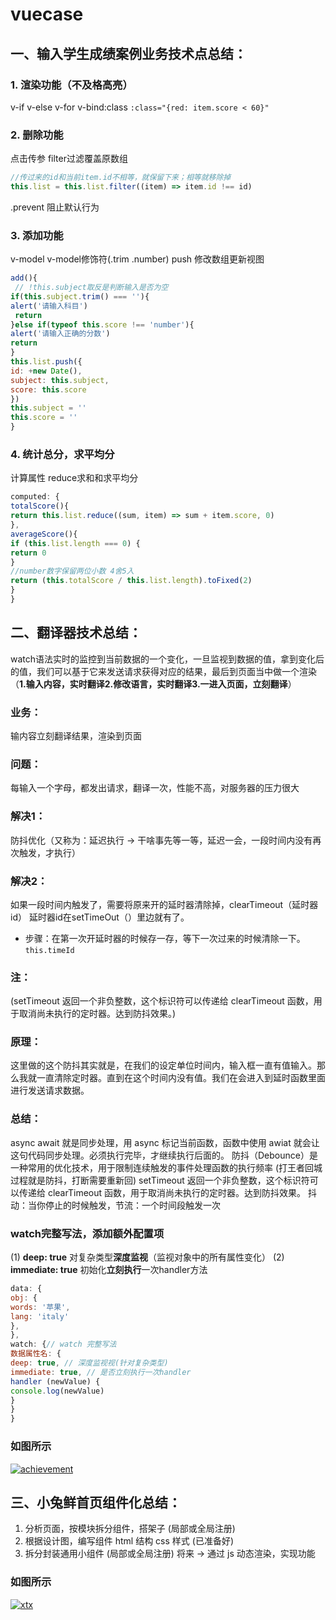 # vuecase
## 一、输入学生成绩案例业务技术点总结：
### 1. 渲染功能（不及格高亮）
v-if v-else v-for v-bind:class
`:class="{red: item.score < 60}"`
### 2. 删除功能
点击传参 filter过滤覆盖原数组
```javascript
//传过来的id和当前item.id不相等，就保留下来；相等就移除掉
this.list = this.list.filter((item) => item.id !== id)
```
.prevent 阻止默认行为
### 3. 添加功能
v-model v-model修饰符(.trim .number)
push 修改数组更新视图
```javascript
add(){
 // !this.subject取反是判断输入是否为空
if(this.subject.trim() === ''){
alert('请输入科目')
 return
}else if(typeof this.score !== 'number'){
alert('请输入正确的分数')
return
}
this.list.push({
id: +new Date(),
subject: this.subject,
score: this.score
})
this.subject = ''
this.score = ''
}
```
### 4. 统计总分，求平均分
计算属性 reduce求和和求平均分
```javascript
computed: {
totalScore(){
return this.list.reduce((sum, item) => sum + item.score, 0)
},
averageScore(){
if (this.list.length === 0) {
return 0
}
//number数字保留两位小数 4舍5入
return (this.totalScore / this.list.length).toFixed(2)
}
}
```

## 二、翻译器技术总结：
watch语法实时的监控到当前数据的一个变化，一旦监视到数据的值，拿到变化后的值，我们可以基于它来发送请求获得对应的结果，最后到页面当中做一个渲染（**1.输入内容，实时翻译2.修改语言，实时翻译3.一进入页面，立刻翻译**）
### 业务：
输内容立刻翻译结果，渲染到页面
### 问题：
每输入一个字母，都发出请求，翻译一次，性能不高，对服务器的压力很大
### 解决1：
防抖优化（又称为：延迟执行 → 干啥事先等一等，延迟一会，一段时间内没有再次触发，才执行）
### 解决2：
如果一段时间内触发了，需要将原来开的延时器清除掉，clearTimeout（延时器id）
延时器id在setTimeOut（）里边就有了。
- 步骤：在第一次开延时器的时候存一存，等下一次过来的时候清除一下。
`this.timeId`

### 注：
(setTimeout 返回一个非负整数，这个标识符可以传递给 clearTimeout 函数，用于取消尚未执行的定时器。达到防抖效果。)
### 原理：
这里做的这个防抖其实就是，在我们的设定单位时间内，输入框一直有值输入。那么我就一直清除定时器。直到在这个时间内没有值。我们在会进入到延时函数里面进行发送请求数据。
### 总结：
async await 就是同步处理，用 async 标记当前函数，函数中使用 awiat 就会让这句代码同步处理。必须执行完毕，才继续执行后面的。
防抖（Debounce）是一种常用的优化技术，用于限制连续触发的事件处理函数的执行频率
(打王者回城过程就是防抖，打断需要重新回)
setTimeout 返回一个非负整数，这个标识符可以传递给 clearTimeout 函数，用于取消尚未执行的定时器。达到防抖效果。
抖动：当你停止的时候触发，节流：一个时间段触发一次
### watch完整写法，添加额外配置项
(1) **deep: true** 对复杂类型**深度监视**（监视对象中的所有属性变化）
(2) **immediate: true** 初始化**立刻执行**一次handler方法
```javascript
data: {
obj: {
words: '苹果',
lang: 'italy'
},
},
watch: {// watch 完整写法
数据属性名: {
deep: true, // 深度监视视(针对复杂类型)
immediate: true, // 是否立刻执行一次handler
handler (newValue) {
console.log(newValue)
}
}
}
```
### 如图所示
[![achievement](https://img.17carat.cn/2024/04/github/achievement.png "achievement")](https://img.17carat.cn/2024/04/github/achievement.png "achievement")

## 三、小兔鲜首页组件化总结：
1. 分析页面，按模块拆分组件，搭架子 (局部或全局注册)
2. 根据设计图，编写组件 html 结构 css 样式 (已准备好)
3. 拆分封装通用小组件 (局部或全局注册)
将来 → 通过 js 动态渲染，实现功能
### 如图所示
[![xtx](https://img.17carat.cn/2024/04/github/xdx.png "xtx")](https://img.17carat.cn/2024/04/github/xdx.png "xtx")
